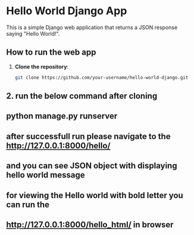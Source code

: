 # Hello World Django App

This is a simple Django web application that returns a JSON response saying "Hello World!".

## How to run the web app

1. **Clone the repository**:
   ```bash
   git clone https://github.com/your-username/hello-world-django.git
   
## 2. run the below command after cloning 
## python manage.py runserver
## after successfull run please navigate to the http://127.0.0.1:8000/hello/ 
## and you can see JSON object with displaying hello world message
## for viewing the Hello world with bold letter you can run the 
## http://127.0.0.1:8000/hello_html/ in browser

